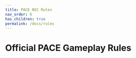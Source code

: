```yaml
---
title: PACE NSC Rules
nav_order: 6
has_children: true
permalink: /docs/rules
---
```


# Official PACE Gameplay Rules

<div id="adobe-dc-view" style="height: 750px; width: 900px;"></div>
<script src="https://documentcloud.adobe.com/view-sdk/main.js"></script>
<script type="text/javascript">
  document.addEventListener("adobe_dc_view_sdk.ready", function(){
    var adobeDCView = new AdobeDC.View({clientId: "4ca1ca8ae9054330a36de4983cd364f9", divId: "adobe-dc-view"});
    adobeDCView.previewFile({
      content:{ location: 
        { url: "gameplay-rules.pdf"}},
      metaData:{fileName: "gameplay-rules.pdf"}
    },
    {
      embedMode: "SIZED_CONTAINER"
    });
  });
</script>
